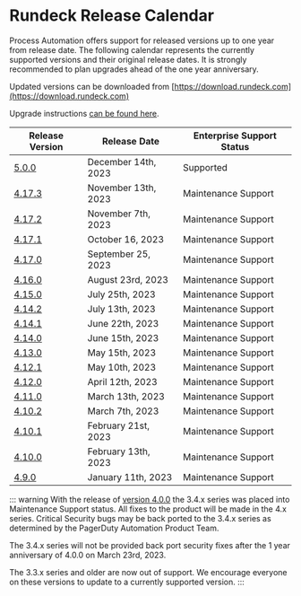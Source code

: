 # Rundeck Release Calendar

Process Automation offers support for released versions up to one year from release date.  The following calendar represents the currently supported versions and their original release dates.  It is strongly recommended to plan upgrades ahead of the one year anniversary.

Updated versions can be downloaded from [https://download.rundeck.com](https://download.rundeck.com)

Upgrade instructions [can be found here](/upgrading/).


| Release Version                          | Release Date         | Enterprise Support Status |
|------------------------------------------|----------------------|---------------------------|
| [5.0.0](/history/5_x/version-5.0.0.md) | December 14th, 2023    | Supported |
| [4.17.3](/history/4_x/version-4.17.3.md) | November 13th, 2023    | Maintenance Support |
| [4.17.2](/history/4_x/version-4.17.2.md) | November 7th, 2023   | Maintenance Support |
| [4.17.1](/history/4_x/version-4.17.1.md) | October 16, 2023    | Maintenance Support |
| [4.17.0](/history/4_x/version-4.17.0.md) | September 25, 2023    | Maintenance Support |
| [4.16.0](/history/4_x/version-4.16.0.md) | August 23rd, 2023    | Maintenance Support |
| [4.15.0](/history/4_x/version-4.15.0.md) | July 25th, 2023      | Maintenance Support |
| [4.14.2](/history/4_x/version-4.14.2.md) | July 13th, 2023      | Maintenance Support |
| [4.14.1](/history/4_x/version-4.14.1.md) | June 22th, 2023      | Maintenance Support |
| [4.14.0](/history/4_x/version-4.14.0.md) | June 15th, 2023      | Maintenance Support |
| [4.13.0](/history/4_x/version-4.13.0.md) | May 15th, 2023       | Maintenance Support |
| [4.12.1](/history/4_x/version-4.12.1.md) | May 10th, 2023       | Maintenance Support |
| [4.12.0](/history/4_x/version-4.12.0.md) | April 12th, 2023     | Maintenance Support |
| [4.11.0](/history/4_x/version-4.11.0.md) | March 13th, 2023     | Maintenance Support |
| [4.10.2](/history/4_x/version-4.10.2.md) | March 7th, 2023      | Maintenance Support |
| [4.10.1](/history/4_x/version-4.10.1.md) | February 21st, 2023  | Maintenance Support |
| [4.10.0](/history/4_x/version-4.10.0.md) | February 13th, 2023  | Maintenance Support |
| [4.9.0](/history/4_x/version-4.9.0.md)   | January 11th, 2023   | Maintenance Support |


::: warning
With the release of [version 4.0.0](4_x/version-4.0.0.html) the 3.4.x series was placed into Maintenance Support status. All fixes to the product will be made in the 4.x series.  Critical Security bugs may be back ported to the 3.4.x series as determined by the PagerDuty Automation Product Team.

The 3.4.x series will not be provided back port security fixes after the 1 year anniversary of 4.0.0 on March 23rd, 2023.

The 3.3.x series and older are now out of support.  We encourage everyone on these versions to update to a currently supported version.
:::
